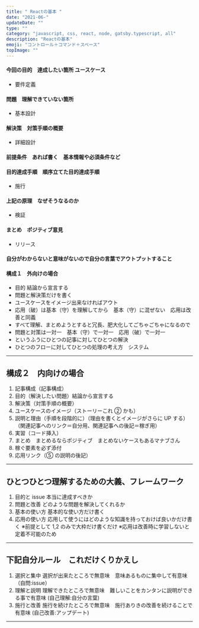 ```yaml
---
title: " Reactの基本 "
date: "2021-06-"
updateDate: ""
type: ""
category: "javascript, css, react, node, gatsby.typescript, all"
description: "Reactの基本"
emoji: "コントロール＋コマンド＋スペース"
topImage: ""
---
```


#### 今回の目的　達成したい箇所 ユースケース　
- 要件定義
#### 問題　理解できていない箇所
- 基本設計

#### 解決策　対策手順の概要
- 詳細設計
#### 前提条件　あれば書く　基本情報や必須条件など

#### 目的達成手順　順序立てた目的達成手順
- 施行
#### 上記の原理　なぜそうなるのか
- 検証
#### まとめ　ポジティブ意見
- リリース
#### 自分がわからないと意味がないので自分の言葉でアウトプットすること

#### 構成１　外向けの場合

- 目的 結論から宣言する
- 問題と解決策だけを書く
- ユースケースをイメージ出来なければアウト
- 応用（破）は基本（守）を理解してから　基本（守）に混ぜない　応用は改善と同義
- すべて理解、まとめようとすると冗長、肥大化してごちゃごちゃになるので
- 問題と対策は一対一　基本（守）で一対一　応用（破）で一対一
- というふうにひとつの記事に対してひとつの解決
- ひとつのフローに対してひとつの処理の考え方　システム

---

## 構成２　内向けの場合

1. 記事構成（記事構成）
2. 目的（解決したい問題）結論から宣言する
3. 解決策（対策手順の概要）
4. ユースケースのイメージ（ストーリーこれ ② かも）
5. 説明と理由（手順を段階的に）（理由を書くとイメージがさらに UP する）（関連記事へのリンク＝自分用、関連記事への後記＝稼ぎ用）
6. 実習（コード挿入）
7. まとめ　まとめるならポジティブ　まとめないケースもあるマナブさん
8. 稼ぐ要素を必ず添付
9. 応用リンク（⑤ の説明の後記）

---

## ひとつひとつ理解するための大義、フレームワーク

1. 目的と issue 本当に達成すべきか
2. 問題と改善 どのような問題を解決してくれるか
3. 基本の使い方 基本的な使い方だけ書く
4. 応用の使い方 応用して使うにはどのような知識を持っておけば良いかだけ書く
   ※前提として 1,2 のみで大枠だけ書くだけ
   ※応用は改善時に学習しないと定着不可能のため

---

## 下記自分ルール　これだけくりかえし

1. 選択と集中 選択が出来たところで無意味　意味あるものに集中して有意味　（自問:issue）
2. 理解と説明 理解できたところで無意味　難しいことをカンタンに説明ができる事で有意味 (自己理解:自分の言葉)
3. 施行と改善 施行を続けたところで無意味　施行ありきの改善を続けることで有意味 (自己改善:アップデート)

---
